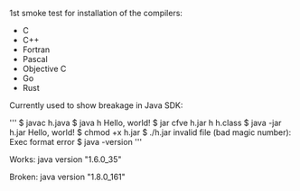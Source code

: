 1st smoke test for installation of the compilers:

* C
* C++
* Fortran
* Pascal
* Objective C
* Go
* Rust

Currently used to show breakage in Java SDK:

'''
$ javac h.java
$ java h
Hello, world!
$ jar cfve h.jar h h.class
$ java -jar h.jar
Hello, world!
$ chmod +x h.jar
$ ./h.jar
invalid file (bad magic number): Exec format error
$ java -version
'''

Works: java version "1.6.0_35"

Broken: java version "1.8.0_161"
